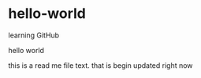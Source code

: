 # hello-world
learning GitHub 

hello world

this is a read me file text. that is begin updated right now
